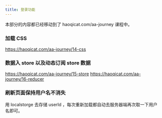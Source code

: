 ```yaml
---
title: 登录功能
---
```


本部分的内容都已经移动到了 haoqicat.com/aa-journey 课程中。

### 加载 CSS

https://haoqicat.com/aa-journey/14-css

### 数据入 store 以及动态订阅 store 数据



https://haoqicat.com/aa-journey/15-store
https://haoqicat.com/aa-journey/16-reducer


### 刷新页面保持用户名不消失

用 localstorge 去存储 userId ，每次重新加载都自动去服务器端再次取一下用户名即可。
